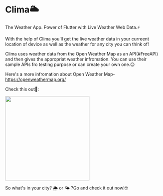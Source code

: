 # Clima🌥️
The Weather App.
Power of Flutter with Live Weather Web Data.⚡

With the help of Clima you'll get the live weather data in your curreent location of device as well as the weather for any city you can think of!

Clima uses weather data from the Open Weather Map as an API(#FreeAPI) and then gives the appropriat weather infromation. You can use their sample APIs fro testing purpose or can create your own one.😉


Here's a more infromation about Open Weather Map- https://openweathermap.org/

Check this out💃:

<img src="https://user-images.githubusercontent.com/47295558/77255242-08f95280-6c8c-11ea-91ad-edd94299af35.gif" width="270"/>

So what's in your city? 🌦️ or 🌤️ ?Go and check it out now!🤓
